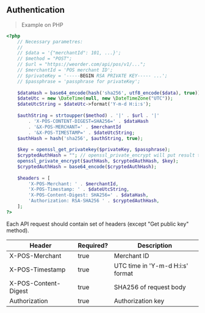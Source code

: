 ## Authentication

> Example on PHP

```php
<?php
    // Necessary parametres:
    //
    // $data = '{"merchantId": 101, ...}';
    // $method = "POST";
    // $url = "https://weorder.com/api/pos/v1/...";
    // $merchantId = 'POS merchant ID';
    // $privateKey = '-----BEGIN RSA PRIVATE KEY----- ...';
    // $passphrase = 'passphrase for privateKey';
    
    $dataHash = base64_encode(hash('sha256', utf8_encode($data), true));
    $dateUtc = new \DateTime(null, new \DateTimeZone("UTC"));
    $dateUtcString = $dateUtc->format('Y-m-d H:i:s');
    
    $authString = strtoupper($method) . '|' . $url . '|' 
        . 'X-POS-CONTENT-DIGEST=SHA256=' . $dataHash
        . '&X-POS-MERCHANT=' . $merchantId
        . '&X-POS-TIMESTAMP=' . $dateUtcString;
    $authHash = hash('sha256', $authString, true);
    
    $key = openssl_get_privatekey($privateKey, $passphrase);
    $cryptedAuthHash = ""; // openssl_private_encrypt will put result to $cryptedHash
    openssl_private_encrypt($authHash, $cryptedAuthHash, $key);
    $cryptedAuthHash = base64_encode($cryptedAuthHash);
    
    $headers = [
        'X-POS-Merchant: ' . $merchantId,
        'X-POS-Timestamp: ' . $dateUtcString,
        'X-POS-Content-Digest: SHA256=' . $dataHash,
        'Authorization: RSA-SHA256 ' . $cryptedAuthHash,
    ];
?>
```

Each API request should contain set of headers (except "Get public key" method).

Header | Required? | Description
------ | --------- | -----------
X-POS-Merchant  | true | Merchant ID
X-POS-Timestamp | true | UTC time in 'Y-m-d H:i:s' format
X-POS-Content-Digest | true | SHA256 of request body
Authorization | true | Authorization key
